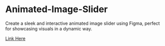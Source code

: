 # Animated-Image-Slider
Create a sleek and interactive animated image slider using Figma, perfect for showcasing visuals in a dynamic way.

[Link Here](https://www.figma.com/proto/mmjehS4MO2Thd8SQM5GTZP/Animated-Image-sider?node-id=15-20&node-type=CANVAS&t=WWQ5r0UrqKIxLhYq-0&scaling=scale-down&content-scaling=fixed&page-id=0%3A1)
